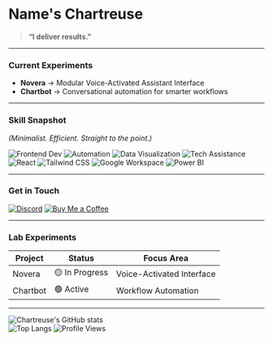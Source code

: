 # Name's Chartreuse

> **“I deliver results.”**

---

### Current Experiments
- **Novera** → Modular Voice-Activated Assistant Interface  
- **Chartbot** → Conversational automation for smarter workflows

---

### Skill Snapshot
*(Minimalist. Efficient. Straight to the point.)*  

<img src="https://img.shields.io/badge/Frontend_Dev-3178C6?style=flat&logo=javascript&logoColor=white" alt="Frontend Dev" />
<img src="https://img.shields.io/badge/Automation-00BFFF?style=flat&logo=zapier&logoColor=white" alt="Automation" />
<img src="https://img.shields.io/badge/Data_Visualization-FBBD00?style=flat&logo=powerbi&logoColor=white" alt="Data Visualization" />
<img src="https://img.shields.io/badge/Tech_Assistance-333333?style=flat&logo=helpdesk&logoColor=white" alt="Tech Assistance" />  

<img src="https://img.shields.io/badge/React-20232A?style=flat&logo=react&logoColor=61DAFB" alt="React" />
<img src="https://img.shields.io/badge/Tailwind_CSS-38B2AC?style=flat&logo=tailwindcss&logoColor=white" alt="Tailwind CSS" />
<img src="https://img.shields.io/badge/Google_Workspace-4285F4?style=flat&logo=google&logoColor=white" alt="Google Workspace" />
<img src="https://img.shields.io/badge/Power_BI-F2C811?style=flat&logo=powerbi&logoColor=white" alt="Power BI" />  

---

### Get in Touch
[![Discord](https://img.shields.io/badge/Discord-chart.reuse-7289DA?style=flat&logo=discord&logoColor=white)](https://discordapp.com/users/YOUR_DISCORD_ID)
[![Buy Me a Coffee](https://img.shields.io/badge/Buy_Me_a_Coffee-FFDD00?style=flat&logo=buy-me-a-coffee&logoColor=black)](https://paypal.me/chartreusee)

---

### Lab Experiments
| Project  | Status | Focus Area |
|----------|--------|------------|
| Novera   | 🟡 In Progress | Voice-Activated Interface |
| Chartbot | 🟢 Active | Workflow Automation |

---

![Chartreuse's GitHub stats](https://github-readme-stats.vercel.app/api?username=JadDavidIsReal&show_icons=true&theme=tokyonight)  
![Top Langs](https://github-readme-stats.vercel.app/api/top-langs/?username=JadDavidIsReal&layout=compact&theme=tokyonight)
![Profile Views](https://komarev.com/ghpvc/?username=JadDavidIsReal&color=blue)
